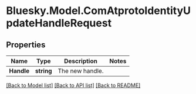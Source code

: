 # Bluesky.Model.ComAtprotoIdentityUpdateHandleRequest

## Properties

Name | Type | Description | Notes
------------ | ------------- | ------------- | -------------
**Handle** | **string** | The new handle. | 

[[Back to Model list]](../README.md#documentation-for-models) [[Back to API list]](../README.md#documentation-for-api-endpoints) [[Back to README]](../README.md)

